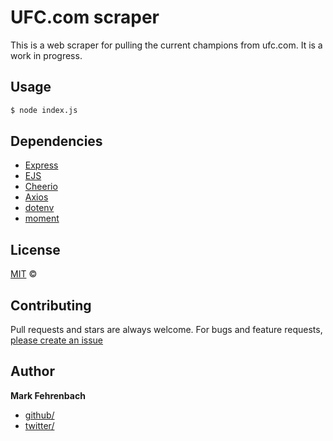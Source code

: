 # UFC.com scraper

This is a web scraper for pulling the current champions from ufc.com. It is a work in progress.

## Usage

```bash
$ node index.js
```

## Dependencies

-   [Express](https://expressjs.com/)
-   [EJS](https://ejs.co/)
-   [Cheerio](https://cheerio.js.org/)
-   [Axios](https://github.com/axios/axios)
-   [dotenv](https://www.npmjs.com/package/dotenv)
-   [moment](https://momentjs.com/)


## License

[MIT](LICENSE) © 

## Contributing

Pull requests and stars are always welcome. For bugs and feature requests, [please create an issue](#)

## Author

**Mark Fehrenbach**

*   [github/](https://github.com/fehrenbachmark)
*   [twitter/](http://twitter.com/fehrenbachmark)


